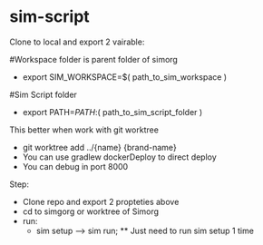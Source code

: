 # sim-script

Clone to local and export 2 vairable:

#Workspace folder is parent folder of simorg
+ export SIM_WORKSPACE=$( path_to_sim_workspace )

#Sim Script folder
+ export PATH=$PATH:$( path_to_sim_script_folder )

This better when work with git worktree
+ git worktree add ../{name} {brand-name}
+ You can use gradlew dockerDeploy to direct deploy
+ You can debug in port 8000


Step:
+ Clone repo and export 2 propteties above
+ cd to simgorg or worktree of Simorg
+ run: 
   + sim setup --> sim run;
** Just need to run sim setup 1 time   
